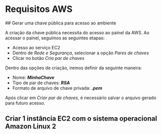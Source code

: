 <h1 >Requisitos AWS </h1>
## Gerar uma chave pública para acesso ao ambiente
<p>A criação da chave pública necessita do acesso ao painel da AWS. Ao acessar o painel, seguimos as seguintes etapas:</p>
<ul>
  <li>Acesso ao serviço EC2</li>
  <li>Dentro de <i>Rede e Segurança</i>, selecionar a opção <i>Pares de chaves</i></li>
  <li>Clicar no botão <i>Cria par de chaves</i></li>
</ul>
Dentro das opções de criação, iremos definir da seguinte maneira:
<ul>
  <li>Nome: <b><i>MinhaChave</i></b></li>
  <li>Tipo de par de chaves: <b><i>RSA</i></b></li>
  <li>Formato de arquivo de chave privada: <b><i>.pem</i></b></li>
</ul>
<p>Após clicar em <i>Criar par de chaves</i>, é necessário salvar o arquivo gerado para futuro acesso.</p>

## Criar 1 instância EC2 com o sistema operacional Amazon Linux 2

